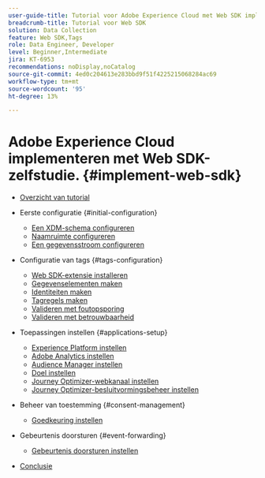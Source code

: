 ```yaml
---
user-guide-title: Tutorial voor Adobe Experience Cloud met Web SDK implementeren
breadcrumb-title: Tutorial voor Web SDK
solution: Data Collection
feature: Web SDK,Tags
role: Data Engineer, Developer
level: Beginner,Intermediate
jira: KT-6953
recommendations: noDisplay,noCatalog
source-git-commit: 4ed0c204613e283bbd9f51f4225215068284ac69
workflow-type: tm+mt
source-wordcount: '95'
ht-degree: 13%

---
```



# Adobe Experience Cloud implementeren met Web SDK-zelfstudie. {#implement-web-sdk}

+ [Overzicht van tutorial](overview.md)
+ Eerste configuratie {#initial-configuration}
   + [Een XDM-schema configureren](configure-schemas.md)
   + [Naamruimte configureren](configure-identities.md)
   + [Een gegevensstroom configureren](configure-datastream.md)

+ Configuratie van tags {#tags-configuration}
   + [Web SDK-extensie installeren](install-web-sdk.md)
   + [Gegevenselementen maken](create-data-elements.md)
   + [Identiteiten maken](create-identities.md)
   + [Tagregels maken](create-tag-rule.md)
   + [Valideren met foutopsporing](validate-with-debugger.md)
   + [Valideren met betrouwbaarheid](validate-with-assurance.md)

+ Toepassingen instellen {#applications-setup}
   + [Experience Platform instellen](setup-experience-platform.md)
   + [Adobe Analytics instellen](setup-analytics.md)
   + [Audience Manager instellen](setup-audience-manager.md)
   + [Doel instellen](setup-target.md)
   + [Journey Optimizer-webkanaal instellen](setup-web-channel.md)
   + [Journey Optimizer-besluitvormingsbeheer instellen](setup-decision-management.md)

+ Beheer van toestemming {#consent-management}
   + [Goedkeuring instellen](setup-consent.md)

+ Gebeurtenis doorsturen {#event-forwarding}
   + [Gebeurtenis doorsturen instellen](setup-event-forwarding.md)

+ [Conclusie](conclusion.md)

